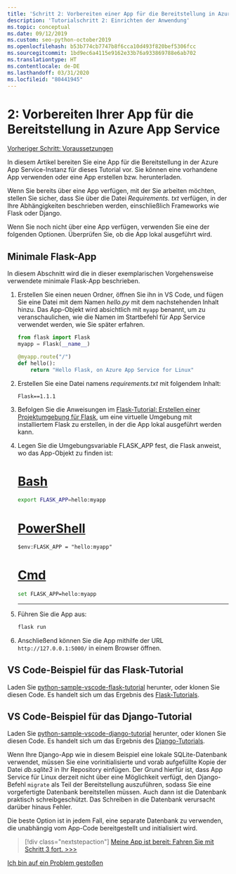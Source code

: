 ```yaml
---
title: 'Schritt 2: Vorbereiten einer App für die Bereitstellung in Azure App Service für Linux aus Visual Studio Code'
description: 'Tutorialschritt 2: Einrichten der Anwendung'
ms.topic: conceptual
ms.date: 09/12/2019
ms.custom: seo-python-october2019
ms.openlocfilehash: b53b774cb7747b8f6cca10d493f820bef5306fcc
ms.sourcegitcommit: 1bd9ec6a4115e9162e33b76a933869788e6ab702
ms.translationtype: HT
ms.contentlocale: de-DE
ms.lasthandoff: 03/31/2020
ms.locfileid: "80441945"
---
```

# <a name="2-prepare-your-app-for-deployment-to-azure-app-service"></a>2: Vorbereiten Ihrer App für die Bereitstellung in Azure App Service

[Vorheriger Schritt: Voraussetzungen](tutorial-deploy-app-service-on-linux-01.md)

In diesem Artikel bereiten Sie eine App für die Bereitstellung in der Azure App Service-Instanz für dieses Tutorial vor. Sie können eine vorhandene App verwenden oder eine App erstellen bzw. herunterladen.

Wenn Sie bereits über eine App verfügen, mit der Sie arbeiten möchten, stellen Sie sicher, dass Sie über die Datei *Requirements. txt* verfügen, in der Ihre Abhängigkeiten beschrieben werden, einschließlich Frameworks wie Flask oder Django.

Wenn Sie noch nicht über eine App verfügen, verwenden Sie eine der folgenden Optionen. Überprüfen Sie, ob die App lokal ausgeführt wird.

## <a name="minimal-flask-app"></a>Minimale Flask-App

In diesem Abschnitt wird die in dieser exemplarischen Vorgehensweise verwendete minimale Flask-App beschrieben.

1. Erstellen Sie einen neuen Ordner, öffnen Sie ihn in VS Code, und fügen Sie eine Datei mit dem Namen *hello.py* mit dem nachstehenden Inhalt hinzu. Das App-Objekt wird absichtlich mit `myapp` benannt, um zu veranschaulichen, wie die Namen im Startbefehl für App Service verwendet werden, wie Sie später erfahren.

    ```python
    from flask import Flask
    myapp = Flask(__name__)

    @myapp.route("/")
    def hello():
        return "Hello Flask, on Azure App Service for Linux"
    ```

1. Erstellen Sie eine Datei namens *requirements.txt* mit folgendem Inhalt:

    ```text
    Flask==1.1.1
    ```

1. Befolgen Sie die Anweisungen im [Flask-Tutorial: Erstellen einer Projektumgebung für Flask](https://code.visualstudio.com/docs/python/tutorial-flask#create-a-project-environment-for-flask), um eine virtuelle Umgebung mit installiertem Flask zu erstellen, in der die App lokal ausgeführt werden kann.

1. Legen Sie die Umgebungsvariable FLASK_APP fest, die Flask anweist, wo das App-Objekt zu finden ist:

   # <a name="bash"></a>[Bash](#tab/bash)

    ```bash
    export FLASK_APP=hello:myapp
    ```

    # <a name="powershell"></a>[PowerShell](#tab/powershell)

    ```ps
    $env:FLASK_APP = "hello:myapp"
    ```

    # <a name="cmd"></a>[Cmd](#tab/cmd)

    ```bash
    set FLASK_APP=hello:myapp
    ```

    ---

1. Führen Sie die App aus:

    ```cmd
    flask run
    ```

1. Anschließend können Sie die App mithilfe der URL `http://127.0.0.1:5000/` in einem Browser öffnen.

## <a name="vs-code-flask-tutorial-sample"></a>VS Code-Beispiel für das Flask-Tutorial

Laden Sie [python-sample-vscode-flask-tutorial](https://github.com/Microsoft/python-sample-vscode-flask-tutorial) herunter, oder klonen Sie diesen Code. Es handelt sich um das Ergebnis des [Flask-Tutorials](https://code.visualstudio.com/docs/python/tutorial-flask).

## <a name="vs-code-django-tutorial-sample"></a>VS Code-Beispiel für das Django-Tutorial

Laden Sie [python-sample-vscode-django-tutorial](https://github.com/Microsoft/python-sample-vscode-django-tutorial) herunter, oder klonen Sie diesen Code. Es handelt sich um das Ergebnis des [Django-Tutorials](https://code.visualstudio.com/docs/python/tutorial-django).

Wenn Ihre Django-App wie in diesem Beispiel eine lokale SQLite-Datenbank verwendet, müssen Sie eine vorinitialisierte und vorab aufgefüllte Kopie der Datei *db.sqlite3* in Ihr Repository einfügen. Der Grund hierfür ist, dass App Service für Linux derzeit nicht über eine Möglichkeit verfügt, den Django-Befehl `migrate` als Teil der Bereitstellung auszuführen, sodass Sie eine vorgefertigte Datenbank bereitstellen müssen. Auch dann ist die Datenbank praktisch schreibgeschützt. Das Schreiben in die Datenbank verursacht darüber hinaus Fehler.

Die beste Option ist in jedem Fall, eine separate Datenbank zu verwenden, die unabhängig vom App-Code bereitgestellt und initialisiert wird.

> [!div class="nextstepaction"]
> [Meine App ist bereit: Fahren Sie mit Schritt 3 fort. >>>](tutorial-deploy-app-service-on-linux-03.md)

[Ich bin auf ein Problem gestoßen](https://www.research.net/r/PWZWZ52?tutorial=vscode-appservice-python&step=02-prepare-app)
